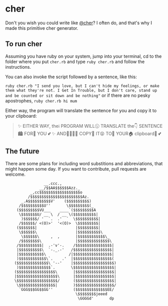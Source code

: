 # cher
Don't you wish you could write like [@cher](https://twitter.com/cher)? I often do, and that's why I made this primitive cher generator.

## To run cher
Assuming you have ruby on your system, jump into your terminal, cd to the folder where you put `cher.rb` and type
`ruby cher.rb` and follow the instructions.


You can also invoke the script followed by a sentence, like this:

`ruby cher.rb "I send you love, but I can't hide my feelings, or make them what they're not. I Get In Trouble, but I don't care, stand up and be counted or sit down and be nothing"` or if there are no pesky apostrophes, `ruby cher.rb hi mum`

Either way, the program will translate the sentence for you and copy it to your clipboard:

>  ✨ EITHER WAY, theℹ️ PROGRAM WILL🕦 TRANSLATE the👇 SENTENCE🏙 FOR🐀 YOU  💕 ✨ AND👨‍👩‍👦‍👦 COPY📠 IT😝 TO📶 YOUR🏠 clipboard🎪  💕


## The future
There are some plans for including word substitions and abbreviations, that might happen some day. If you want to contribute, pull requests are welcome.


```ascii
                 __.ccc.,
               __/$$AA$$$$$$Azz._
           _,cc$$$$$$$$$$$$$$$$$$o
          /$$$$$$$$$$$$$$$$$$$$$$$Az.
       _.A$$$$$$$$$$V'    ($$$$$$$$$$)
      /$$$$$$$$$$U''       \$$$$$$$$$(_
     ($$$$$$$$$VU___    ____`($$$$$$$$$A
      \$$$$$$$U/ __ \  / __ \($$$$$$$$$$|
       )$$$$$$/ '  `.  .'  `  \$$$$$$$$$$|
      /$$$$$$/ <(O)>'  '<(O)>  \$$$$$$$$$|
     ($$$$$$$|                 |$$$$$$$$$|
      \$$$$$$\                 |$$$$$$$$$$\
       \$$$$$$\     ,  ,       |$$$$$$$$$$$$\_
      /$$$$$$$$\               |$$$$$$$$$$$$$$\
     /$$$$$$$$$$|  .-'v'-.    /$$$$$$$$$$$$$$$$|
     |$$$$$$$$$$\  `-._.-'   /$$$$$$$$$$$$$$$$$|
     |$$$$$$$$$$$\          /|$$$$$$$$$$$$$$$$$|
     )$$$$$$$$$$$$\`.    .'  |$$$$$$$$$$$$$$$$$(
    ($$$$$$$$$$$$$$\ '--'    |$$$$$$$$$$$$$$$$$$)
     )$$$$$$$$$$$$$$`.       \$$$$$$$$$$$$$$$$$$|
    ($$$$$$$$$$$$$$$$$\       |$$$$$$$$$$$$$$$$$|
    |$$$$$$$$$$$$$$$$$$\      |$$$$$$$$$$$$$$$$$|
    \$$$$$$$$$$$$$$$$$$/      ($$$$$$$$$$$$$$$$$|
     \$$$$$$$$$$$$$$$$|       )$$$$$$$$$$$$$$$$$/
      `GGG$$$GG$$GG''         ($$$$$$$$$$$$$$EE/
                               \$$$$$$$$jeeed
                                \GGGGd'       dp
```
<!-- http://www.chris.com/ascii/index.php?art=people/famous/cher -->                                
